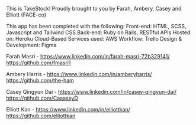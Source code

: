 This is TakeStock! Proudly brought to you by Farah, Ambery, Casey and Elliott (FACE-co)


This app has been completed with the following:
Front-end: HTML, SCSS, Javascript and Tailwind CSS
Back-end: Ruby on Rails, RESTful APIs
Hosted on: Heroku
Cloud-Based Services used: AWS
Workflow: Trello
Design & Development: Figma


Farah Masri -
https://www.linkedin.com/in/farah-masri-72b329141/
https://github.com/fmasri1

Ambery Harris -
https://www.linkedin.com/in/amberyharris/
https://github.com/the-ham

Casey Qingyun Dai -
https://www.linkedin.com/in/casey-qingyun-dai/
https://github.com/CaaaseyD


Elliott Kan -
https://www.linkedin.com/in/elliottkan/
https://github.com/elliottkan
